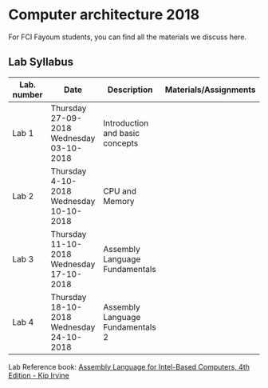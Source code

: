 # Computer architecture 2018

For FCI Fayoum students, you can find all the materials we discuss here.

## Lab Syllabus

| Lab. number | Date                                                    | Description                      | Materials/Assignments |
| ----------- | ------------------------------------------------------- | -------------------------------- | --------------------- |
| Lab 1       | Thursday<br />27-09-2018<br />Wednesday<br />03-10-2018 | Introduction and basic concepts  |                       |
| Lab 2       | Thursday<br />4-10-2018<br />Wednesday<br />10-10-2018  | CPU and Memory                   |                       |
| Lab 3       | Thursday<br />11-10-2018<br />Wednesday<br />17-10-2018 | Assembly Language Fundamentals   |                       |
| Lab 4       | Thursday<br />18-10-2018<br />Wednesday<br />24-10-2018 | Assembly Language Fundamentals 2 |                       |



Lab Reference book: [Assembly Language for Intel-Based Computers, 4th Edition - Kip Irvine](http://kipirvine.com/asm/4th/index.html)

